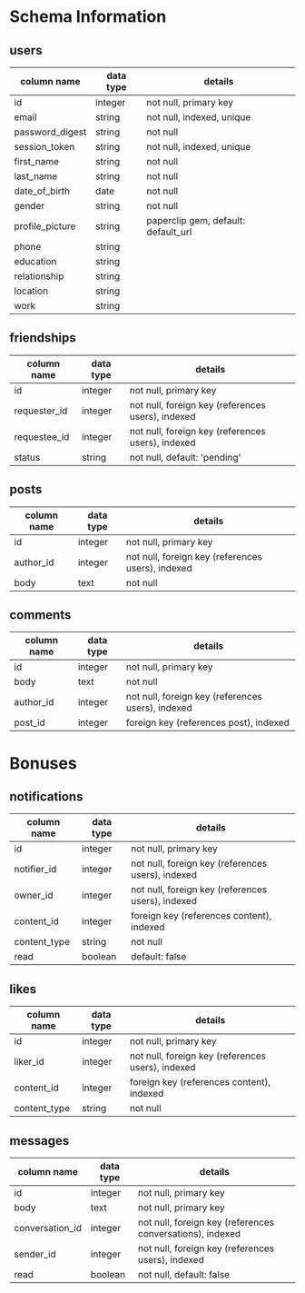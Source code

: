# Schema Information

## users
column name     | data type | details
----------------|-----------|-----------------------
id              | integer   | not null, primary key
email           | string    | not null, indexed, unique
password_digest | string    | not null
session_token   | string    | not null, indexed, unique
first_name      | string    | not null
last_name       | string    | not null
date_of_birth   | date      | not null
gender          | string    | not null
profile_picture | string    | paperclip gem, default: default_url
phone           | string    |
education       | string    |
relationship    | string    |
location        | string    |
work            | string    |

## friendships
column name  | data type | details
-------------|-----------|-----------------------
id           | integer   | not null, primary key
requester_id | integer   | not null, foreign key (references users), indexed
requestee_id | integer   | not null, foreign key (references users), indexed
status       | string    | not null, default: 'pending'

## posts
column name | data type | details
------------|-----------|-----------------------
id          | integer   | not null, primary key
author_id   | integer   | not null, foreign key (references users), indexed
body        | text      | not null

## comments
column name | data type | details
------------|-----------|-----------------------
id          | integer   | not null, primary key
body        | text      | not null
author_id   | integer   | not null, foreign key (references users), indexed
post_id     | integer   | foreign key (references post), indexed


# Bonuses

## notifications
column name  | data type | details
-------------|-----------|-----------------------
id           | integer   | not null, primary key
notifier_id  | integer   | not null, foreign key (references users), indexed
owner_id     | integer   | not null, foreign key (references users), indexed
content_id   | integer   | foreign key (references content), indexed
content_type | string    | not null
read         | boolean   | default: false

## likes
column name  | data type | details
-------------|-----------|-----------------------
id           | integer   | not null, primary key
liker_id     | integer   | not null, foreign key (references users), indexed
content_id   | integer   | foreign key (references content), indexed
content_type | string    | not null

## messages
column name     | data type | details
----------------|-----------|-----------------------
id              | integer   | not null, primary key
body            | text      | not null, primary key
conversation_id | integer   | not null, foreign key (references conversations), indexed
sender_id       | integer   | not null, foreign key (references users), indexed
read            | boolean   | not null, default: false
